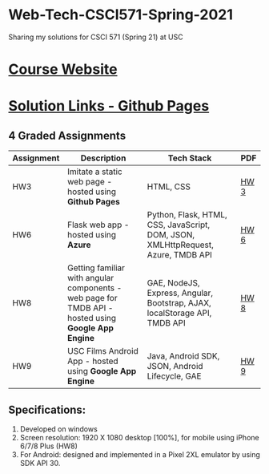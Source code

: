 # Web-Tech-CSCI571-Spring-2021
Sharing my solutions for CSCI 571 (Spring 21) at USC

# [Course Website](https://bytes.usc.edu/cs571/s21_JSwasm00/home/index.html)

# [Solution Links - Github Pages](https://sanyasin.github.io/san1998.html)

## 4 Graded Assignments

|Assignment|Description|Tech Stack|PDF|
|---|---|---|---|
|HW3|Imitate a static web page - hosted using **Github Pages**|HTML, CSS|[HW 3](https://bytes.usc.edu/cs571/s21_JSwasm00/hw/HW3/Description.pdf)|
|HW6|Flask web app - hosted using **Azure**|Python, Flask, HTML, CSS, JavaScript, DOM, JSON, XMLHttpRequest, Azure, TMDB API|[HW 6](https://bytes.usc.edu/cs571/s21_JSwasm00/hw/HW6/HW6.pdf)|
|HW8|Getting familiar with angular components - web page for TMDB API - hosted using **Google App Engine**|GAE, NodeJS, Express, Angular, Bootstrap, AJAX, localStorage API, TMDB API|[HW 8](https://bytes.usc.edu/cs571/s21_JSwasm00/hw/HW8/HW8.pdf)|
|HW9|USC Films Android App - hosted using **Google App Engine**|Java, Android SDK, JSON, Android Lifecycle, GAE|[HW 9](https://bytes.usc.edu/cs571/s21_JSwasm00/hw/HW9/Android/HW9_Android.pdf)|

## Specifications:

1. Developed on windows
2. Screen resolution: 1920 X 1080 desktop [100%], for mobile using iPhone 6/7/8 Plus (HW8)
3. For Android: designed and implemented in a Pixel 2XL emulator by using SDK API 30.